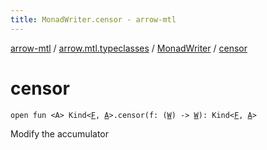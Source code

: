 ```yaml
---
title: MonadWriter.censor - arrow-mtl
---
```


[arrow-mtl](../../index.html) / [arrow.mtl.typeclasses](../index.html) / [MonadWriter](index.html) / [censor](./censor.html)

# censor

`open fun <A> Kind<`[`F`](index.html#F)`, `[`A`](censor.html#A)`>.censor(f: (`[`W`](index.html#W)`) -> `[`W`](index.html#W)`): Kind<`[`F`](index.html#F)`, `[`A`](censor.html#A)`>`

Modify the accumulator

